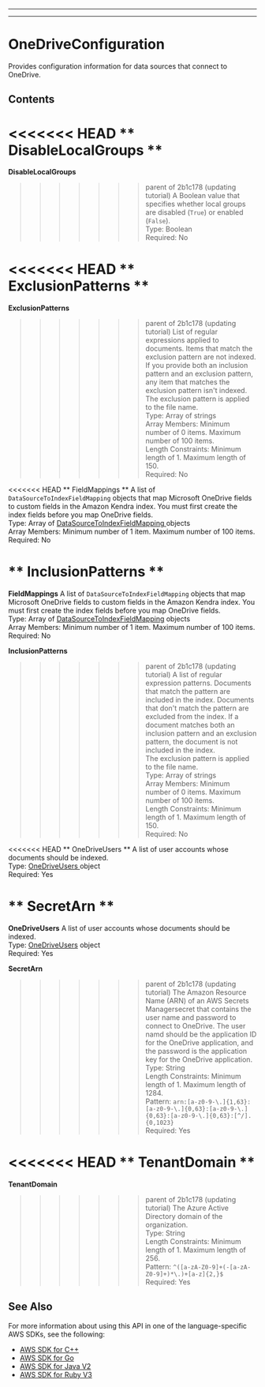 --------

--------

# OneDriveConfiguration<a name="API_OneDriveConfiguration"></a>

Provides configuration information for data sources that connect to OneDrive\.

## Contents<a name="API_OneDriveConfiguration_Contents"></a>

<<<<<<< HEAD
 ** DisableLocalGroups **   <a name="Kendra-Type-OneDriveConfiguration-DisableLocalGroups"></a>
=======
 **DisableLocalGroups**   <a name="Kendra-Type-OneDriveConfiguration-DisableLocalGroups"></a>
>>>>>>> parent of 2b1c178 (updating tutorial)
A Boolean value that specifies whether local groups are disabled \(`True`\) or enabled \(`False`\)\.   
Type: Boolean  
Required: No

<<<<<<< HEAD
 ** ExclusionPatterns **   <a name="Kendra-Type-OneDriveConfiguration-ExclusionPatterns"></a>
=======
 **ExclusionPatterns**   <a name="Kendra-Type-OneDriveConfiguration-ExclusionPatterns"></a>
>>>>>>> parent of 2b1c178 (updating tutorial)
List of regular expressions applied to documents\. Items that match the exclusion pattern are not indexed\. If you provide both an inclusion pattern and an exclusion pattern, any item that matches the exclusion pattern isn't indexed\.   
The exclusion pattern is applied to the file name\.  
Type: Array of strings  
Array Members: Minimum number of 0 items\. Maximum number of 100 items\.  
Length Constraints: Minimum length of 1\. Maximum length of 150\.  
Required: No

<<<<<<< HEAD
 ** FieldMappings **   <a name="Kendra-Type-OneDriveConfiguration-FieldMappings"></a>
A list of `DataSourceToIndexFieldMapping` objects that map Microsoft OneDrive fields to custom fields in the Amazon Kendra index\. You must first create the index fields before you map OneDrive fields\.  
Type: Array of [ DataSourceToIndexFieldMapping ](API_DataSourceToIndexFieldMapping.md) objects  
Array Members: Minimum number of 1 item\. Maximum number of 100 items\.  
Required: No

 ** InclusionPatterns **   <a name="Kendra-Type-OneDriveConfiguration-InclusionPatterns"></a>
=======
 **FieldMappings**   <a name="Kendra-Type-OneDriveConfiguration-FieldMappings"></a>
A list of `DataSourceToIndexFieldMapping` objects that map Microsoft OneDrive fields to custom fields in the Amazon Kendra index\. You must first create the index fields before you map OneDrive fields\.  
Type: Array of [DataSourceToIndexFieldMapping](API_DataSourceToIndexFieldMapping.md) objects  
Array Members: Minimum number of 1 item\. Maximum number of 100 items\.  
Required: No

 **InclusionPatterns**   <a name="Kendra-Type-OneDriveConfiguration-InclusionPatterns"></a>
>>>>>>> parent of 2b1c178 (updating tutorial)
A list of regular expression patterns\. Documents that match the pattern are included in the index\. Documents that don't match the pattern are excluded from the index\. If a document matches both an inclusion pattern and an exclusion pattern, the document is not included in the index\.   
The exclusion pattern is applied to the file name\.  
Type: Array of strings  
Array Members: Minimum number of 0 items\. Maximum number of 100 items\.  
Length Constraints: Minimum length of 1\. Maximum length of 150\.  
Required: No

<<<<<<< HEAD
 ** OneDriveUsers **   <a name="Kendra-Type-OneDriveConfiguration-OneDriveUsers"></a>
A list of user accounts whose documents should be indexed\.  
Type: [ OneDriveUsers ](API_OneDriveUsers.md) object  
Required: Yes

 ** SecretArn **   <a name="Kendra-Type-OneDriveConfiguration-SecretArn"></a>
=======
 **OneDriveUsers**   <a name="Kendra-Type-OneDriveConfiguration-OneDriveUsers"></a>
A list of user accounts whose documents should be indexed\.  
Type: [OneDriveUsers](API_OneDriveUsers.md) object  
Required: Yes

 **SecretArn**   <a name="Kendra-Type-OneDriveConfiguration-SecretArn"></a>
>>>>>>> parent of 2b1c178 (updating tutorial)
The Amazon Resource Name \(ARN\) of an AWS Secrets Managersecret that contains the user name and password to connect to OneDrive\. The user namd should be the application ID for the OneDrive application, and the password is the application key for the OneDrive application\.  
Type: String  
Length Constraints: Minimum length of 1\. Maximum length of 1284\.  
Pattern: `arn:[a-z0-9-\.]{1,63}:[a-z0-9-\.]{0,63}:[a-z0-9-\.]{0,63}:[a-z0-9-\.]{0,63}:[^/].{0,1023}`   
Required: Yes

<<<<<<< HEAD
 ** TenantDomain **   <a name="Kendra-Type-OneDriveConfiguration-TenantDomain"></a>
=======
 **TenantDomain**   <a name="Kendra-Type-OneDriveConfiguration-TenantDomain"></a>
>>>>>>> parent of 2b1c178 (updating tutorial)
The Azure Active Directory domain of the organization\.   
Type: String  
Length Constraints: Minimum length of 1\. Maximum length of 256\.  
Pattern: `^([a-zA-Z0-9]+(-[a-zA-Z0-9]+)*\.)+[a-z]{2,}$`   
Required: Yes

## See Also<a name="API_OneDriveConfiguration_SeeAlso"></a>

For more information about using this API in one of the language\-specific AWS SDKs, see the following:
+  [ AWS SDK for C\+\+](https://docs.aws.amazon.com/goto/SdkForCpp/kendra-2019-02-03/OneDriveConfiguration) 
+  [ AWS SDK for Go](https://docs.aws.amazon.com/goto/SdkForGoV1/kendra-2019-02-03/OneDriveConfiguration) 
+  [ AWS SDK for Java V2](https://docs.aws.amazon.com/goto/SdkForJavaV2/kendra-2019-02-03/OneDriveConfiguration) 
+  [ AWS SDK for Ruby V3](https://docs.aws.amazon.com/goto/SdkForRubyV3/kendra-2019-02-03/OneDriveConfiguration) 
